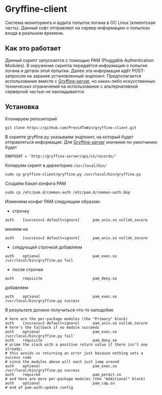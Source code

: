 # Gryffine-client

Система мониторинга и аудита попыток логина в ОС Linux (клиентская часть). Данный софт отправляет на сервер информацию о попытках входа в реальном времени.

## Как это работает

Данный скрипт запускается с помощью PAM (Pluggable Authentication Modules). В окружение скрипта передаётся информация о попытке логина и детали этой попытки. Далее эта информация идёт POST-запросом на заранее установленный эндпоинт. Предполагается использование вместе с [Gryffine-server](https://github.com/PressXToWin/gryffine-server), но каких-либо искусственных технических ограничений на использование с альтернативной серверной частью не накладывается. 

## Установка
Клонируем репозиторий

```git clone https://github.com/PressXToWin/gryffine-client.git```

В скрипте gryffine.py указываем эндпоинт, на который будет отправляться информация. Для [Gryffine-server](https://github.com/PressXToWin/gryffine-server) значение по умолчанию будет

```ENDPOINT = 'http://gryffine-server/api/v1/records/'```

Копируем скрипт в директорию ```/usr/local/bin/```

```sudo cp gryffine-client/gryffine.py /usr/local/bin/gryffine.py```

Создаём бэкап конфига PAM 

```sudo cp /etc/pam.d/common-auth /etc/pam.d/common-auth.bkp```

Изменяем конфиг PAM следующим образом:
* строчку 

```auth    [success=1 default=ignore]      pam_unix.so nullok_secure``` 

меняем на 

```auth    [success=2 default=ignore]      pam_unix.so nullok_secure```

* следующей строчкой добавляем

```auth    optional                        pam_exec.so /usr/local/bin/gryffine.py fail```

* после строчки 

```auth    requisite                       pam_deny.so```

добавляем

```auth    optional                        pam_exec.so /usr/local/bin/gryffine.py success```

В результате должно получиться что-то наподобие

```
# here are the per-package modules (the "Primary" block)
auth    [success=2 default=ignore]      pam_unix.so nullok_secure
# here's the fallback if no module succeeds
auth    optional                        pam_exec.so /usr/local/bin/gryffine.py fail`
auth    requisite                       pam_deny.so
# prime the stack with a positive return value if there isn't one already;
# this avoids us returning an error just because nothing sets a success code
# since the modules above will each just jump around
auth    optional                        pam_exec.so /usr/local/bin/gryffine.py success
auth    required                        pam_permit.so
# and here are more per-package modules (the "Additional" block)
auth    optional                        pam_cap.so 
# end of pam-auth-update config
```
